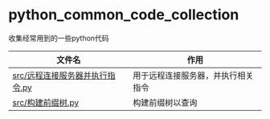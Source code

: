 # python_common_code_collection
收集经常用到的一些python代码

|  文件名   | 作用  |
|  ----  | ----  |
| <a href="https://github.com/taishan1994/python_common_code_collection/blob/main/src/%E8%BF%9C%E7%A8%8B%E8%BF%9E%E6%8E%A5%E6%9C%8D%E5%8A%A1%E5%99%A8%E5%B9%B6%E6%89%A7%E8%A1%8C%E6%8C%87%E4%BB%A4.py">src/远程连接服务器并执行指令.py</a>  | 用于远程连接服务器，并执行相关指令 |
| <a href="https://github.com/taishan1994/python_common_code_collection/blob/main/src/%E6%9E%84%E5%BB%BA%E5%89%8D%E7%BC%80%E6%A0%91.py">src/构建前缀树.py</a>  | 构建前缀树以查询 |
